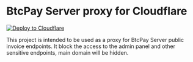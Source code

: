 # BtcPay Server proxy for Cloudflare

[![Deploy to Cloudflare](https://deploy.workers.cloudflare.com/button)](https://deploy.workers.cloudflare.com/?url=https://github.com/cloudflare/templates/tree/main/hello-world-do-template)

This project is intended to be used as a proxy for BtcPay Server public invoice endpoints. It block the access to the admin panel and other sensitive endpoints, main domain will be hidden.
